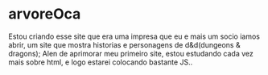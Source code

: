 # arvoreOca


Estou criando esse site que era uma impresa que eu e mais um socio iamos abrir, um site que mostra historias e personagens de d&d(dungeons & dragons);
Alen de aprimorar meu primeiro site, estou estudando cada vez mais sobre html, e logo estarei colocando bastante JS..
